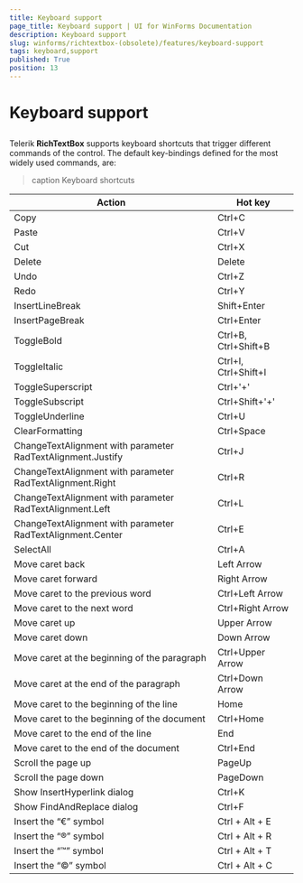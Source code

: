 ```yaml
---
title: Keyboard support
page_title: Keyboard support | UI for WinForms Documentation
description: Keyboard support
slug: winforms/richtextbox-(obsolete)/features/keyboard-support
tags: keyboard,support
published: True
position: 13
---
```


# Keyboard support



## 

Telerik __RichTextBox__ supports keyboard shortcuts that trigger different commands of the control.
          The default key-bindings defined for the most widely used commands, are:


>caption Keyboard shortcuts 

|  __Action__  |  __Hot key__  |
| ------ | ------ |
|Copy|Ctrl+C|
|Paste|Ctrl+V|
|Cut|Ctrl+X|
|Delete|Delete|
|Undo|Ctrl+Z|
|Redo|Ctrl+Y|
|InsertLineBreak|Shift+Enter|
|InsertPageBreak|Ctrl+Enter|
|ToggleBold|Ctrl+B, Ctrl+Shift+B|
|ToggleItalic|Ctrl+I, Ctrl+Shift+I|
|ToggleSuperscript|Ctrl+'+'|
|ToggleSubscript|Ctrl+Shift+'+'|
|ToggleUnderline|Ctrl+U|
|ClearFormatting|Ctrl+Space|
|ChangeTextAlignment with parameter RadTextAlignment.Justify|Ctrl+J|
|ChangeTextAlignment with parameter RadTextAlignment.Right|Ctrl+R|
|ChangeTextAlignment with parameter RadTextAlignment.Left|Ctrl+L|
|ChangeTextAlignment with parameter RadTextAlignment.Center|Ctrl+E|
|SelectAll|Ctrl+A|
|Move caret back|Left Arrow|
|Move caret forward|Right Arrow|
|Move caret to the previous word|Ctrl+Left Arrow|
|Move caret to the next word|Ctrl+Right Arrow|
|Move caret up|Upper Arrow|
|Move caret down|Down Arrow|
|Move caret at the beginning of the paragraph|Ctrl+Upper Arrow|
|Move caret at the end of the paragraph|Ctrl+Down Arrow|
|Move caret to the beginning of the line|Home|
|Move caret to the beginning of the document|Ctrl+Home|
|Move caret to the end of the line|End|
|Move caret to the end of the document|Ctrl+End|
|Scroll the page up|PageUp|
|Scroll the page down|PageDown|
|Show InsertHyperlink dialog|Ctrl+K|
|Show FindAndReplace dialog|Ctrl+F|
|Insert the “€” symbol|Ctrl + Alt + E|
|Insert the “®” symbol|Ctrl + Alt + R|
|Insert the “™” symbol|Ctrl + Alt + T|
|Insert the “©” symbol|Ctrl + Alt + C|
